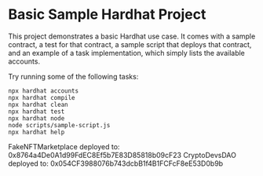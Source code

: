 # Basic Sample Hardhat Project

This project demonstrates a basic Hardhat use case. It comes with a sample contract, a test for that contract, a sample script that deploys that contract, and an example of a task implementation, which simply lists the available accounts.

Try running some of the following tasks:

```shell
npx hardhat accounts
npx hardhat compile
npx hardhat clean
npx hardhat test
npx hardhat node
node scripts/sample-script.js
npx hardhat help
```

FakeNFTMarketplace deployed to:  0x8764a4De0A1d99FdEC8Ef5b7E83D85818b09cF23
CryptoDevsDAO deployed to:  0x054CF3988076b743dcbB1f4B1FCFcF8eE53D0b9b
